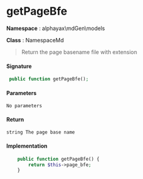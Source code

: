 
# getPageBfe

**Namespace**  : alphayax\mdGen\models

**Class** : NamespaceMd


> Return the page basename file with extension


#### Signature

```php
 public function getPageBfe();
```

#### Parameters

    No parameters

#### Return

    string The page base name

#### Implementation

```php
    public function getPageBfe() {
        return $this->page_bfe;
    }

```
